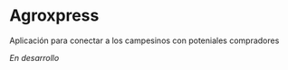 # Agroxpress

Aplicación para conectar a los campesinos con poteniales compradores

*En desarrollo*
